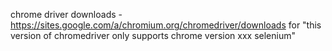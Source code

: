 
chrome driver downloads - https://sites.google.com/a/chromium.org/chromedriver/downloads
for "this version of chromedriver only supports chrome version xxx selenium"